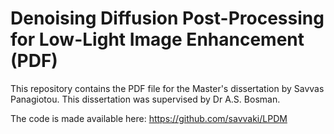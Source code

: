 # Denoising Diffusion Post-Processing for Low-Light Image Enhancement (PDF)

This repository contains the PDF file for the Master's dissertation by Savvas Panagiotou. This dissertation was supervised by Dr A.S. Bosman.

The code is made available here: https://github.com/savvaki/LPDM
